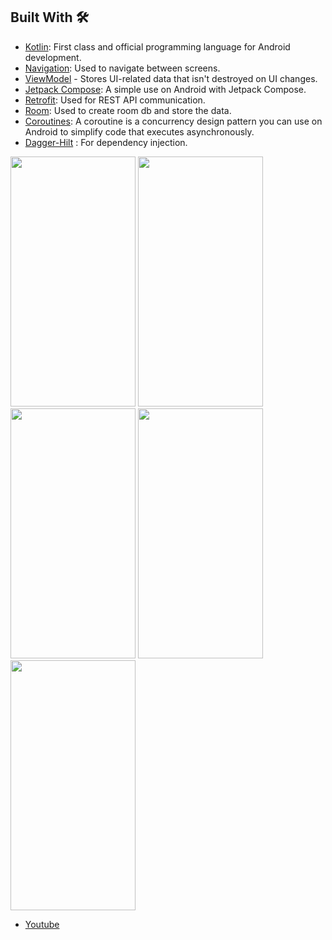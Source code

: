 ## Built With 🛠

- [Kotlin](https://kotlinlang.org/): First class and official programming language for Android development.
- [Navigation](https://developer.android.com/guide/navigation/navigation-getting-started): Used to navigate between screens.
- [ViewModel](https://developer.android.com/topic/libraries/architecture/viewmodel) - Stores UI-related data that isn't destroyed on UI changes.
- [Jetpack Compose](https://developer.android.com/jetpack/compose/tutorial): A simple use on Android with Jetpack Compose.
- [Retrofit](https://github.com/square/retrofit): Used for REST API communication.
- [Room](https://developer.android.com/topic/libraries/architecture/room): Used to create room db and store the data.
- [Coroutines](https://github.com/Kotlin/kotlinx.coroutines): A coroutine is a concurrency design pattern you can use on Android to simplify code that executes asynchronously.
- [Dagger-Hilt](https://developer.android.com/training/dependency-injection/hilt-android) : For dependency injection.


<img src = "https://github.com/Mustafa-Muhamed-Mansour/Shop/assets/53982895/cc2d62a2-7015-49f9-8cda-66273a59ea6f" width = "200" height = "400">  <img src = "https://github.com/Mustafa-Muhamed-Mansour/Shop/assets/53982895/d1f9403b-a9b0-4567-89ce-3eb907cc18c2" width = "200" height = "400">
<img src = "https://github.com/Mustafa-Muhamed-Mansour/Shop/assets/53982895/50a95e04-96bb-4b6a-8e0d-917b961daa00" width = "200" height = "400">  <img src = "https://github.com/Mustafa-Muhamed-Mansour/Shop/assets/53982895/79814259-7cbe-4e22-a340-bbc8b5893641" width = "200" height = "400"> 
<img src = "https://github.com/Mustafa-Muhamed-Mansour/Shop/assets/53982895/eff0cdcd-2b1a-4c64-9014-578ab0412cbf" width = "200" height = "400"> 



- [Youtube](https://youtu.be/cnt7jF_8obk)
